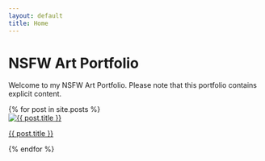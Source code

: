 ```yaml
---
layout: default
title: Home
---
```


# NSFW Art Portfolio

Welcome to my NSFW Art Portfolio. Please note that this portfolio contains explicit content.

<div class="gallery">
  {% for post in site.posts %}
    <div class="art-piece">
      <a href="{{ post.url | relative_url }}">
        <img src="{{ post.image }}" alt="{{ post.title }}">
        <p>{{ post.title }}</p>
      </a>
    </div>
  {% endfor %}
</div>
